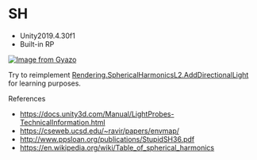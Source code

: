 # SH

- Unity2019.4.30f1
- Built-in RP

[![Image from Gyazo](https://i.gyazo.com/36266bd0a0c922a4e9b8c306c7717b1f.gif)](https://gyazo.com/36266bd0a0c922a4e9b8c306c7717b1f)

Try to reimplement [Rendering.SphericalHarmonicsL2.AddDirectionalLight](https://docs.unity3d.com/2019.4/Documentation/ScriptReference/Rendering.SphericalHarmonicsL2.AddDirectionalLight.html) for learning purposes.

References
- https://docs.unity3d.com/Manual/LightProbes-TechnicalInformation.html
- https://cseweb.ucsd.edu/~ravir/papers/envmap/
- http://www.ppsloan.org/publications/StupidSH36.pdf
- https://en.wikipedia.org/wiki/Table_of_spherical_harmonics
